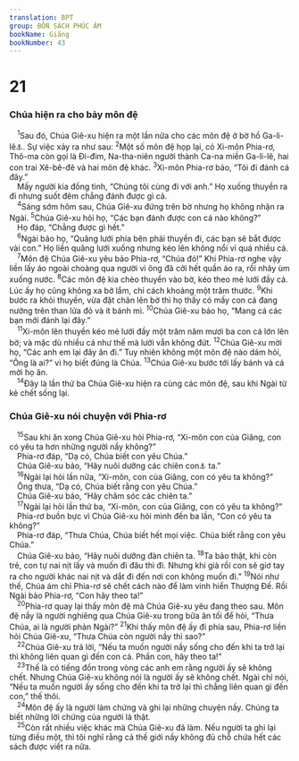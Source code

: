 ```yaml
---
translation: BPT
group: BỐN SÁCH PHÚC ÂM
bookName: Giăng 
bookNumber: 43
---
```


<div class="title"><h1>21</h1><h3>Chúa hiện ra cho bảy môn đệ</h3></div>
<span class="verse gi_21_1"> <sup>1</sup>Sau đó, Chúa Giê-xu hiện ra một lần nữa cho các môn đệ ở bờ hồ Ga-li-lê<a data-toggle="tooltip" data-placement="bottom" title="Nguyên văn, “Biển Ti-bê-ri-át.”">⚓</a>. Sự việc xảy ra như sau:</span>
<span class="verse gi_21_2"><sup>2</sup>Một số môn đệ họp lại, có Xi-môn Phia-rơ, Thô-ma còn gọi là Đi-đim, Na-tha-niên người thành Ca-na miền Ga-li-lê, hai con trai Xê-bê-đê và hai môn đệ khác.</span>
<span class="verse gi_21_3"><sup>3</sup>Xi-môn Phia-rơ bảo, “Tôi đi đánh cá đây.”<br/> Mấy người kia đồng tình, “Chúng tôi cùng đi với anh.” Họ xuống thuyền ra đi nhưng suốt đêm chẳng đánh được gì cả.<br/></span>
<span class="verse gi_21_4"> <sup>4</sup>Sáng sớm hôm sau, Chúa Giê-xu đứng trên bờ nhưng họ không nhận ra Ngài.</span>
<span class="verse gi_21_5"><sup>5</sup>Chúa Giê-xu hỏi họ, “Các bạn đánh được con cá nào không?”<br/> Họ đáp, “Chẳng được gì hết.”<br/></span>
<span class="verse gi_21_6"> <sup>6</sup>Ngài bảo họ, “Quăng lưới phía bên phải thuyền đi, các bạn sẽ bắt được vài con.” Họ liền quăng lưới xuống nhưng kéo lên không nổi vì quá nhiều cá.<br/></span>
<span class="verse gi_21_7"> <sup>7</sup>Môn đệ Chúa Giê-xu yêu bảo Phia-rơ, “Chúa đó!” Khi Phia-rơ nghe vậy liền lấy áo ngoài choàng qua người vì ông đã cởi hết quần áo ra, rồi nhảy ùm xuống nước.</span>
<span class="verse gi_21_8"><sup>8</sup>Các môn đệ kia chèo thuyền vào bờ, kéo theo mẻ lưới đầy cá. Lúc ấy họ cũng không xa bờ lắm, chỉ cách khoảng một trăm thước.</span>
<span class="verse gi_21_9"><sup>9</sup>Khi bước ra khỏi thuyền, vừa đặt chân lên bờ thì họ thấy có mấy con cá đang nướng trên than lửa đỏ và ít bánh mì.</span>
<span class="verse gi_21_10"><sup>10</sup>Chúa Giê-xu bảo họ, “Mang cá các bạn mới đánh lại đây.”<br/></span>
<span class="verse gi_21_11"> <sup>11</sup>Xi-môn lên thuyền kéo mẻ lưới đầy một trăm năm mươi ba con cá lớn lên bờ; và mặc dù nhiều cá như thế mà lưới vẫn không đứt.</span>
<span class="verse gi_21_12"><sup>12</sup>Chúa Giê-xu mời họ, “Các anh em lại đây ăn đi.” Tuy nhiên không một môn đệ nào dám hỏi, “Ông là ai?” vì họ biết đúng là Chúa.</span>
<span class="verse gi_21_13"><sup>13</sup>Chúa Giê-xu bước tới lấy bánh và cá mời họ ăn.<br/></span>
<span class="verse gi_21_14"> <sup>14</sup>Đây là lần thứ ba Chúa Giê-xu hiện ra cùng các môn đệ, sau khi Ngài từ kẻ chết sống lại.<br/></span>
<div class="title"><h3>Chúa Giê-xu nói chuyện với Phia-rơ</h3></div>
<span class="verse gi_21_15"> <sup>15</sup>Sau khi ăn xong Chúa Giê-xu hỏi Phia-rơ, “Xi-môn con của Giăng, con có yêu ta hơn những người nầy không?”<br/> Phia-rơ đáp, “Dạ có, Chúa biết con yêu Chúa.”<br/> Chúa Giê-xu bảo, “Hãy nuôi dưỡng các chiên con<a data-toggle="tooltip" data-placement="bottom" title="Chúa Giê-xu dùng danh từ nầy để chỉ những người theo Ngài như trong các câu 16 và 17.">⚓</a> ta.”<br/></span>
<span class="verse gi_21_16"> <sup>16</sup>Ngài lại hỏi lần nữa, “Xi-môn, con của Giăng, con có yêu ta không?”<br/> Ông thưa, “Dạ có, Chúa biết rằng con yêu Chúa.”<br/> Chúa Giê-xu bảo, “Hãy chăm sóc các chiên ta.”<br/></span>
<span class="verse gi_21_17"> <sup>17</sup>Ngài lại hỏi lần thứ ba, “Xi-môn, con của Giăng, con có yêu ta không?”<br/> Phia-rơ buồn bực vì Chúa Giê-xu hỏi mình đến ba lần, “Con có yêu ta không?”<br/> Phia-rơ đáp, “Thưa Chúa, Chúa biết hết mọi việc. Chúa biết rằng con yêu Chúa.”<br/> Chúa Giê-xu bảo, “Hãy nuôi dưỡng đàn chiên ta.</span>
<span class="verse gi_21_18"><sup>18</sup>Ta bảo thật, khi còn trẻ, con tự nai nịt lấy và muốn đi đâu thì đi. Nhưng khi già rồi con sẽ giơ tay ra cho người khác nai nịt và dắt đi đến nơi con không muốn đi.”</span>
<span class="verse gi_21_19"><sup>19</sup>Nói như thế, Chúa ám chỉ Phia-rơ sẽ chết cách nào để làm vinh hiển Thượng Đế. Rồi Ngài bảo Phia-rơ, “Con hãy theo ta!”<br/></span>
<span class="verse gi_21_20"> <sup>20</sup>Phia-rơ quay lại thấy môn đệ mà Chúa Giê-xu yêu đang theo sau. Môn đệ nầy là người nghiêng qua Chúa Giê-xu trong bữa ăn tối để hỏi, “Thưa Chúa, ai là người phản Ngài?”</span>
<span class="verse gi_21_21"><sup>21</sup>Khi thấy môn đệ ấy đi phía sau, Phia-rơ liền hỏi Chúa Giê-xu, “Thưa Chúa còn người nầy thì sao?”<br/></span>
<span class="verse gi_21_22"> <sup>22</sup>Chúa Giê-xu trả lời, “Nếu ta muốn người nầy sống cho đến khi ta trở lại thì không liên quan gì đến con cả. Phần con, hãy theo ta!”<br/></span>
<span class="verse gi_21_23"> <sup>23</sup>Thế là có tiếng đồn trong vòng các anh em rằng người ấy sẽ không chết. Nhưng Chúa Giê-xu không nói là người ấy sẽ không chết. Ngài chỉ nói, “Nếu ta muốn người ấy sống cho đến khi ta trở lại thì chẳng liên quan gì đến con,” thế thôi.<br/></span>
<span class="verse gi_21_24"> <sup>24</sup>Môn đệ ấy là người làm chứng và ghi lại những chuyện nầy. Chúng ta biết những lời chứng của người là thật.<br/></span>
<span class="verse gi_21_25"> <sup>25</sup>Còn rất nhiều việc khác mà Chúa Giê-xu đã làm. Nếu người ta ghi lại từng điều một, thì tôi nghĩ rằng cả thế giới nầy không đủ chỗ chứa hết các sách được viết ra nữa.<br/></span>
